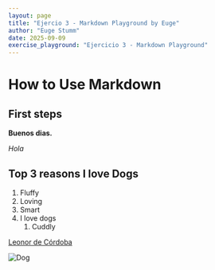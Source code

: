 ```yaml
---
layout: page
title: "Ejercio 3 - Markdown Playground by Euge"
author: "Euge Stumm"
date: 2025-09-09
exercise_playground: "Ejercicio 3 - Markdown Playground"
---
```


# How to Use Markdown

## First steps

**Buenos dias.** 

*Hola*

## Top 3 reasons I love Dogs

1. Fluffy
2. Loving
1. Smart
1. I love dogs
   1. Cuddly

[Leonor de Córdoba](https://www.google.com)

![Dog](https://hips.hearstapps.com/hmg-prod/images/dog-puppy-on-garden-royalty-free-image-1586966191.jpg)



